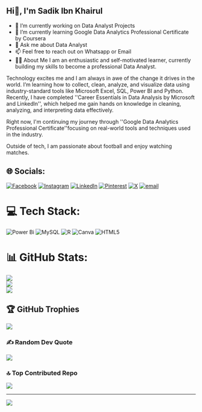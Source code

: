 ## Hi👋, I'm Sadik Ibn Khairul
- 🔭 I’m currently working on Data Analyst Projects
- 🌱 I’m currently learning Google Data Analytics Professional Certificate by Coursera
- 💬 Ask me about Data Analyst
- 📫 Feel free to reach out on Whatsapp or Email
- 👦🏻 About Me
I am an enthusiastic and self-motivated learner, currently building my skills to become a professional Data Analyst.

Technology excites me and I am always in awe of the change it drives in the world. I’m learning how to collect, clean, analyze, and visualize data using industry-standard tools like Microsoft Excel, SQL, Power BI and Python. Recently, I have completed ''Career Essentials in Data Analysis by Microsoft and Linkedln'', which helped me gain hands on knowledge in cleaning, analyzing, and interpreting data effectively.

Right now, I'm continuing my journey through ''Google Data Analytics Professional Certificate''focusing on real-world tools and techniques used in the industry. 

Outside of tech, I am passionate about football and enjoy watching matches.
  

## 🌐 Socials:
[![Facebook](https://img.shields.io/badge/Facebook-%231877F2.svg?logo=Facebook&logoColor=white)](https://facebook.com/sadikIbnKhairulswoccho77) [![Instagram](https://img.shields.io/badge/Instagram-%23E4405F.svg?logo=Instagram&logoColor=white)](https://instagram.com/__swoccho__) [![LinkedIn](https://img.shields.io/badge/LinkedIn-%230077B5.svg?logo=linkedin&logoColor=white)](https://linkedin.com/in/md-sadik-ibn-khairul-4391972a7) [![Pinterest](https://img.shields.io/badge/Pinterest-%23E60023.svg?logo=Pinterest&logoColor=white)](https://pinterest.com/sadikibn) [![X](https://img.shields.io/badge/X-black.svg?logo=X&logoColor=white)](https://x.com/IbnKhairul56435) [![email](https://img.shields.io/badge/Email-D14836?logo=gmail&logoColor=white)](mailto:sadikibnkhairul77@gmail.com) 

# 💻 Tech Stack:
![Power Bi](https://img.shields.io/badge/power_bi-F2C811?style=for-the-badge&logo=powerbi&logoColor=black) ![MySQL](https://img.shields.io/badge/mysql-4479A1.svg?style=for-the-badge&logo=mysql&logoColor=white) ![R](https://img.shields.io/badge/r-%23276DC3.svg?style=for-the-badge&logo=r&logoColor=white) ![Canva](https://img.shields.io/badge/Canva-%2300C4CC.svg?style=for-the-badge&logo=Canva&logoColor=white) ![HTML5](https://img.shields.io/badge/html5-%23E34F26.svg?style=for-the-badge&logo=html5&logoColor=white)
# 📊 GitHub Stats:
![](https://github-readme-stats.vercel.app/api?username=Swoccho77&theme=onedark&hide_border=false&include_all_commits=false&count_private=false)<br/>
![](https://nirzak-streak-stats.vercel.app/?user=Swoccho77&theme=onedark&hide_border=false)<br/>
![](https://github-readme-stats.vercel.app/api/top-langs/?username=Swoccho77&theme=onedark&hide_border=false&include_all_commits=false&count_private=false&layout=compact)

## 🏆 GitHub Trophies
![](https://github-profile-trophy.vercel.app/?username=Swoccho77&theme=onedark&no-frame=false&no-bg=true&margin-w=4)

### ✍️ Random Dev Quote
![](https://quotes-github-readme.vercel.app/api?type=horizontal&theme=radical)

### 🔝 Top Contributed Repo
![](https://github-contributor-stats.vercel.app/api?username=Swoccho77&limit=5&theme=dark&combine_all_yearly_contributions=true)

---
[![](https://visitcount.itsvg.in/api?id=Swoccho77&icon=0&color=0)](https://visitcount.itsvg.in)

<!-- Proudly created with GPRM ( https://gprm.itsvg.in ) -->
